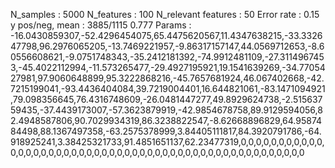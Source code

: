 N_samples                     : 5000
N_features                    : 100
N_relevant features           : 50
Error rate                    : 0.15
y pos/neg, mean               : 3885/1115 0.777
Params                        : -16.0430859307,-52.4296454075,65.4475620567,11.4347638215,-33.332647798,96.2976065205,-13.7469221957,-9.86317157147,44.0569712653,-8.60556608621,-9.0751748343,-35.2412181392,-74.9912481109,-27.3114967453,-45.4022112994,-11.573265477,-29.4927195921,19.1541639269,-34.7705427981,97.9060648899,95.3222868216,-45.7657681924,46.067402668,-42.7215199041,-93.4436404084,39.7219004401,16.644821061,-83.1471094921,79.098356645,76.4316748609,-26.0481447277,49.8929624738,-2.51563759435,-37.4439173007,-57.3623879919,-42.9854678758,89.9129594056,82.4948587806,90.7029934319,86.3238822547,-8.62668896829,64.9587484498,88.1367497358,-63.2575378999,3.84405111817,84.3920791786,-64.918925241,3.38425321733,91.4851651137,62.23477319,0,0,0,0,0,0,0,0,0,0,0,0,0,0,0,0,0,0,0,0,0,0,0,0,0,0,0,0,0,0,0,0,0,0,0,0,0,0,0,0,0,0,0,0,0,0,0,0,0,0
